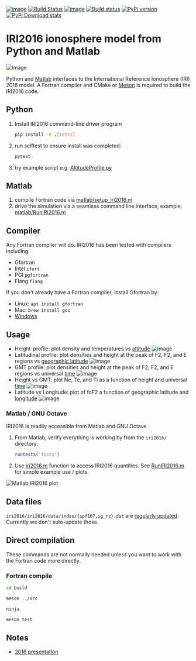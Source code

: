[![image](https://zenodo.org/badge/DOI/10.5281/zenodo.240895.svg)](https://doi.org/10.5281/zenodo.240895)
[![Build Status](https://travis-ci.org/scivision/IRI2016.svg?branch=master)](https://travis-ci.org/scivision/IRI2016)
[![image](https://coveralls.io/repos/github/scivision/IRI2016/badge.svg?branch=master)](https://coveralls.io/github/scivision/IRI2016?branch=master)
[![Build status](https://ci.appveyor.com/api/projects/status/euvvim6aus3dagwq?svg=true)](https://ci.appveyor.com/project/scivision/pyiri2016)
[![PyPi version](https://img.shields.io/pypi/pyversions/iri2016.svg)](https://pypi.python.org/pypi/iri2016)
[![PyPi Download stats](http://pepy.tech/badge/iri2016)](http://pepy.tech/project/iri2016)


# IRI2016 ionosphere model from Python and Matlab

![image](./figures/iri2DExample02.gif)

Python and [Matlab](#matlab) interfaces to the International Reference Ionosphere (IRI) 2016 model.
A Fortran compiler and CMake or
[Meson](https://github.com/mesonbuild/meson/)
is required to build the IRI2016 code.

## Python

1. Install IRI2016 command-line driver program
   ```sh
   pip install -e .[tests]
   ```
2. run selftest to ensure install was completed:
   ```sh
   pytest
   ```
3. try example script e.g. [AltitudeProfile.py](./AltitudeProfile.py)

## Matlab

1. compile Fortran code via [matlab/setup_iri2016.m](./matlab/setup_iri2016.m)
2. drive the simulation via a seamless command line interface, example: [matlab/RunIRI2016.m](./matlab/RunIRI2016.m)



## Compiler

Any Fortran compiler will do.
IRI2016 has been tested with compilers including:

* Gfortran
* Intel `ifort`
* PGI `pgfortran`
* Flang `flang`

If you don't already have a Fortran compiler, install Gfortran by:

* Linux: `apt install gfortran`
* Mac: `brew install gcc`
* [Windows](https://www.scivision.dev/windows-gcc-gfortran-cmake-make-install/)


## Usage

* Height-profile: plot density and temperatures vs [altitude](./AltitudeProfile.py)
  ![image](./figures/iri1DExample01.png)
* Latitudinal profile: plot densities and height at the peak of F2, F2, and E regions vs [geographic latitude](./LatitudeProfile.py)
  ![image](./figures/iri1DExample02.png)
* GMT profile: plot densities and height at the peak of F2, F2, and E regions vs universal [time](./TimeProfile.py)
  ![image](./figures/iri1DExample08.png)
* Height vs GMT: plot Ne, Te, and Ti as a function of height and universal [time](./examples/example01.py)
  ![image](./figures/iri2DExample01.png)
* Latitude vs Longitude: plot of foF2 a function of geographic latitude and [longitude](./examples/example02.py)
  ![image](./figures/iri2DExample02.png)

### Matlab / GNU Octave
IRI2016 is readily accessible from Matlab and GNU Octave.

1. From Matlab, verify everything is working by from the `iri2016/` directory:
   ```matlab
   runtests('tests')
   ```
2. Use [iri2016.m](./matlab/iri2016.m) function to access IRI2016 quantities.  See [RunIRI2016.m](./matlab/RunIRI2016.m) for simple example use / plots.

![Matlab IRI2016 plot](./figures/matlab.png)

## Data files

`iri2016/iri2016/data/index/{apf107,ig_rz}.dat` are
[regularly updated](http://irimodel.org/indices/).
Currently we don't auto-update those.

## Direct compilation

These commands are not normally needed unless you want to work with the Fortran code more directly.

### Fortran compile

```sh
cd build

meson ../src

ninja

meson test
```

## Notes

* [2016 presentation](https://doi.org/10.5281/zenodo.1493021)
